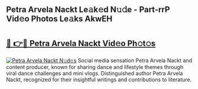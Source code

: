 ## Petra Arvela Nackt Le𝚊k𝚎d N𝚞𝚍e - Part-rrP Vid𝚎o Photos Le𝚊ks AkwEH

# <h2><a href="http://fb5a0b6.evod.top/?m=Petra+Arvela+Nackt">🔗 👉🔴 Petra Arvela Nackt Vid𝚎o Ph𝚘t𝚘s</a></h2>

[![Petra Arvela Nackt N𝚞d𝚎s](https://i.imgur.com/8V9OHl7.gif)](http://fb5a0b6.evod.top/?m=Petra+Arvela+Nackt)
Social media sensation Petra Arvela Nackt and content producer, known for sharing dance and lifestyle themes through viral dance challenges and mini vlogs. Distinguished author Petra Arvela Nackt, recognized for their insightful writings and contributions to literature. 

